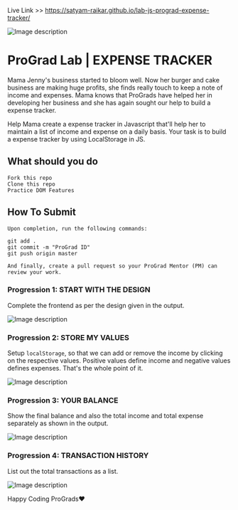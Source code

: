 Live Link >> https://satyam-raikar.github.io/lab-js-prograd-expense-tracker/

![Image description](https://i1.faceprep.in/ProGrad/prograd-logo.png)

# ProGrad Lab | EXPENSE TRACKER

Mama Jenny's business started to bloom well. Now her burger and cake business are making huge profits, she finds really touch to keep a note of income and expenses. Mama knows that ProGrads have helped her in developing her business and she has again sought our help to build a expense tracker. 

Help Mama create a expense tracker in Javascript that'll help her to maintain a list of income and expense on a daily basis. Your task is to build a expense tracker by using LocalStorage in JS.

## What should you do
```
Fork this repo
Clone this repo
Practice DOM Features
```

## How To Submit
```
Upon completion, run the following commands:

git add .
git commit -m "ProGrad ID"
git push origin master

And finally, create a pull request so your ProGrad Mentor (PM) can review your work.
```

### Progression 1: START WITH THE DESIGN
Complete the frontend as per the design given in the output.
	

![Image description](https://i1.faceprep.in/ProGrad/exp-1.png)

### Progression 2: STORE MY VALUES

Setup `localStorage`, so that we can add or remove the income by clicking on the respective values. Positive values define income and negative values defines expenses. That's the whole point of it.

![Image description](https://i1.faceprep.in/ProGrad/exp-3.png)

### Progression 3: YOUR BALANCE
Show the final balance and also the total income and total expense separately as shown in the output.

![Image description](https://i1.faceprep.in/ProGrad/exp-2.png)
### Progression 4: TRANSACTION HISTORY 
List out the total transactions as a list.

![Image description](https://i1.faceprep.in/ProGrad/exp-2.png)

Happy Coding ProGrads❤️
